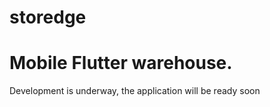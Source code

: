 # storedge

# Mobile Flutter warehouse. 

Development is underway, the application will be ready soon
